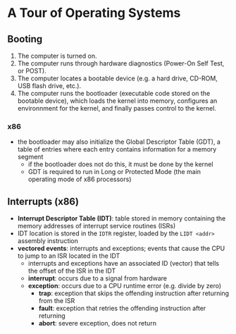 # A Tour of Operating Systems

## Booting
1. The computer is turned on.
1. The computer runs through hardware diagnostics (Power-On Self Test, or POST).
1. The computer locates a bootable device (e.g. a hard drive, CD-ROM, USB flash drive, etc.).
1. The computer runs the bootloader (executable code stored on the bootable device), which loads the kernel into memory, configures an environnment for the kernel, and finally passes control to the kernel.

### x86
* the bootloader may also initialize the Global Descriptor Table (GDT), a table of entries where each entry contains information for a memory segment
    * if the bootloader does not do this, it must be done by the kernel
    * GDT is required to run in Long or Protected Mode (the main operating mode of x86 processors)

## Interrupts (x86)
* **Interrupt Descriptor Table (IDT)**: table stored in memory containing the memory addresses of interrupt service routines (ISRs)
* IDT location is stored in the `IDTR` register, loaded by the `LIDT <addr>` assembly instruction
* **vectored events**: interrupts and exceptions; events that cause the CPU to jump to an ISR located in the IDT
    * interrupts and exceptions have an associated ID (vector) that tells the offset of the ISR in the IDT
    * **interrupt**: occurs due to a signal from hardware
    * **exception**: occurs due to a CPU runtime error (e.g. divide by zero)
        * **trap**: exception that skips the offending instruction after returning from the ISR
        * **fault**: exception that retries the offending instruction after returning
        * **abort**: severe exception, does not return
